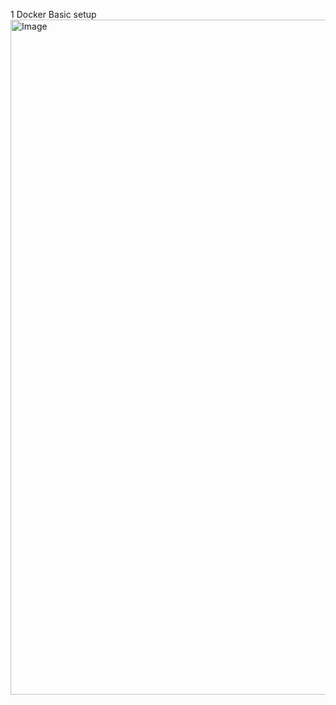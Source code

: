 1 Docker Basic setup
<img width="1920" height="1080" alt="Image" src="https://github.com/user-attachments/assets/e0011a9e-2cc8-4cc9-b2ad-9da8b3fb95b2" />
